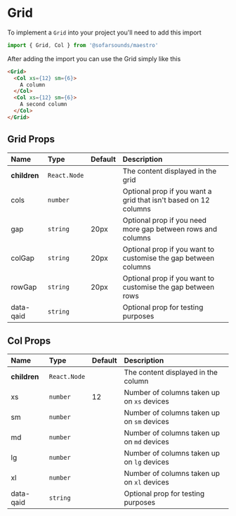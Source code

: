 # Grid 
To implement a `Grid` into your project you'll need to add this import
```js
import { Grid, Col } from '@sofarsounds/maestro'
```

After adding the import you can use the Grid simply like this
```html
<Grid>
  <Col xs={12} sm={6}>
    A column
  </Col>
  <Col xs={12} sm={6}>
    A second column
  </Col>
</Grid>
```

## Grid Props

| Name          | Type         | Default         | Description                      |
| :------------ | :-----       | :-------------- | :------------------------------- |
| **children**  | `React.Node` |                 | The content displayed in the grid
| cols          | `number`     |                 | Optional prop if you want a grid that isn't based on 12 columns
| gap           | `string`     | 20px            | Optional prop if you need more gap between rows and columns
| colGap        | `string`     | 20px            | Optional prop if you want to customise the gap between columns
| rowGap        | `string`     | 20px            | Optional prop if you want to customise the gap between rows
| data-qaid     | `string`     |                 | Optional prop for testing purposes

## Col Props

| Name          | Type         | Default         | Description                      |
| :------------ | :-----       | :-------------- | :------------------------------- |
| **children**  | `React.Node` |                 | The content displayed in the column
| xs            | `number`     | 12              | Number of columns taken up on `xs` devices
| sm            | `number`     |                 | Number of columns taken up on `sm` devices
| md            | `number`     |                 | Number of columns taken up on `md` devices
| lg            | `number`     |                 | Number of columns taken up on `lg` devices
| xl            | `number`     |                 | Number of columns taken up on `xl` devices
| data-qaid     | `string`     |                 | Optional prop for testing purposes

